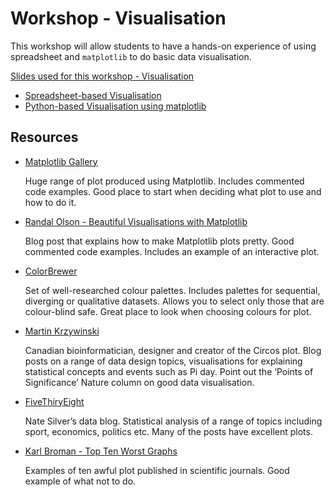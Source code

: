 ﻿Workshop - Visualisation
=========================

This workshop will allow students to have a hands-on experience of using spreadsheet and `matplotlib` to do basic data visualisation.

<a target="_blank" href="visualisation_workshop.ppt" file="ppt"> Slides used for this workshop - Visualisation</a>

- <a href="https://sites.google.com/site/gssheet/part3" file="html"> Spreadsheet-based Visualisation</a>
- <a href="http://ivle.informatics.unimelb.edu.au/subjects/foi/2015/sm1/+worksheets/worksheet_visualisation" file="html"> Python-based Visualisation using matplotlib</a>


Resources
---------

- [Matplotlib Gallery](http://matplotlib.org/gallery.html)

  Huge range of plot produced using Matplotlib. Includes commented code examples. Good place to start when deciding what plot to use and how to do it.

- [Randal Olson - Beautiful Visualisations with Matplotlib](http://www.randalolson.com/2014/06/28/how-to-make-beautiful-data-visualizations-in-python-with-matplotlib/)

  Blog post that explains how to make Matplotlib plots pretty. Good commented code examples. Includes an example of an interactive plot.

- [ColorBrewer](http://colorbrewer2.org/)

  Set of well-researched colour palettes. Includes palettes for sequential, diverging or qualitative datasets. Allows you to select only those that are colour-blind safe. Great place to look when choosing colours for plot.

- [Martin Krzywinski](http://mkweb.bcgsc.ca/)

  Canadian bioinformatician, designer and creator of the Circos plot. Blog posts on a range of data design topics, visualisations for explaining statistical concepts and events such as Pi day. Point out the ‘Points of Significance’ Nature column on good data visualisation.

- [FiveThiryEight](http://fivethirtyeight.com/)

  Nate Silver’s data blog. Statistical analysis of a range of topics including sport, economics, politics etc. Many of the posts have excellent plots.

- [Karl Broman - Top Ten Worst Graphs](https://www.biostat.wisc.edu/~kbroman/topten_worstgraphs/)

  Examples of ten awful plot published in scientific journals. Good example of what not to do.